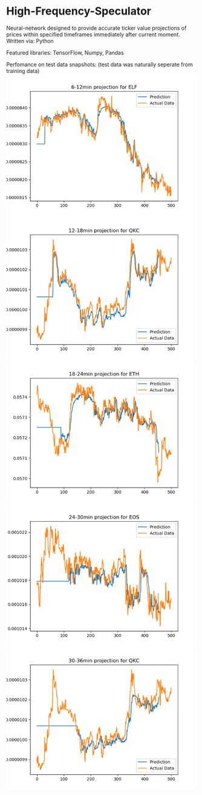 # High-Frequency-Speculator
Neural-network designed to provide accurate ticker value projections of prices within specified timeframes immediately after current moment.
Written via: Python

Featured libraries: TensorFlow, Numpy, Pandas

Perfomance on test data snapshots:
(test data was naturally seperate from training data)
![alt text](https://raw.githubusercontent.com/Thomas-Power/High-Frequency-Speculator/master/Test%20Graphs/1.png)
![alt text](https://raw.githubusercontent.com/Thomas-Power/High-Frequency-Speculator/master/Test%20Graphs/2.png)
![alt text](https://raw.githubusercontent.com/Thomas-Power/High-Frequency-Speculator/master/Test%20Graphs/3.png)
![alt text](https://raw.githubusercontent.com/Thomas-Power/High-Frequency-Speculator/master/Test%20Graphs/4.png)
![alt text](https://raw.githubusercontent.com/Thomas-Power/High-Frequency-Speculator/master/Test%20Graphs/5.png)
